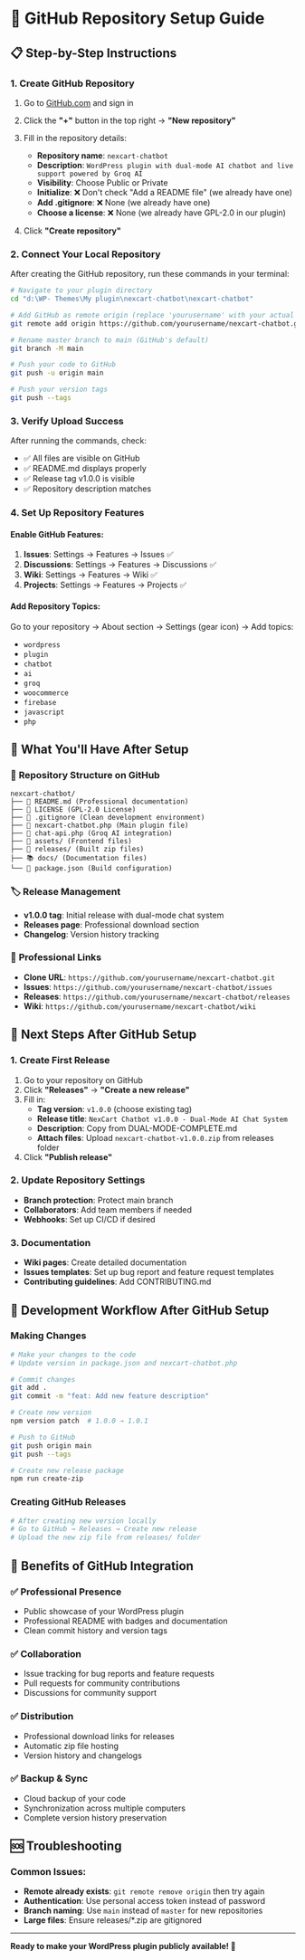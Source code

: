 # 🐙 GitHub Repository Setup Guide

## 📋 Step-by-Step Instructions

### 1. Create GitHub Repository
1. Go to [GitHub.com](https://github.com) and sign in
2. Click the **"+"** button in the top right → **"New repository"**
3. Fill in the repository details:
   - **Repository name**: `nexcart-chatbot`
   - **Description**: `WordPress plugin with dual-mode AI chatbot and live support powered by Groq AI`
   - **Visibility**: Choose Public or Private
   - **Initialize**: ❌ Don't check "Add a README file" (we already have one)
   - **Add .gitignore**: ❌ None (we already have one)
   - **Choose a license**: ❌ None (we already have GPL-2.0 in our plugin)

4. Click **"Create repository"**

### 2. Connect Your Local Repository
After creating the GitHub repository, run these commands in your terminal:

```bash
# Navigate to your plugin directory
cd "d:\WP- Themes\My plugin\nexcart-chatbot\nexcart-chatbot"

# Add GitHub as remote origin (replace 'yourusername' with your actual GitHub username)
git remote add origin https://github.com/yourusername/nexcart-chatbot.git

# Rename master branch to main (GitHub's default)
git branch -M main

# Push your code to GitHub
git push -u origin main

# Push your version tags
git push --tags
```

### 3. Verify Upload Success
After running the commands, check:
- ✅ All files are visible on GitHub
- ✅ README.md displays properly
- ✅ Release tag v1.0.0 is visible
- ✅ Repository description matches

### 4. Set Up Repository Features

#### Enable GitHub Features:
1. **Issues**: Settings → Features → Issues ✅
2. **Discussions**: Settings → Features → Discussions ✅
3. **Wiki**: Settings → Features → Wiki ✅
4. **Projects**: Settings → Features → Projects ✅

#### Add Repository Topics:
Go to your repository → About section → Settings (gear icon) → Add topics:
- `wordpress`
- `plugin`
- `chatbot`
- `ai`
- `groq`
- `woocommerce`
- `firebase`
- `javascript`
- `php`

## 🎯 What You'll Have After Setup

### 📂 **Repository Structure on GitHub**
```
nexcart-chatbot/
├── 📄 README.md (Professional documentation)
├── 📄 LICENSE (GPL-2.0 License)
├── 📄 .gitignore (Clean development environment)
├── 📱 nexcart-chatbot.php (Main plugin file)
├── 🤖 chat-api.php (Groq AI integration)
├── 📁 assets/ (Frontend files)
├── 📁 releases/ (Built zip files)
├── 📚 docs/ (Documentation files)
└── 🔧 package.json (Build configuration)
```

### 🏷️ **Release Management**
- **v1.0.0 tag**: Initial release with dual-mode chat system
- **Releases page**: Professional download section
- **Changelog**: Version history tracking

### 🔗 **Professional Links**
- **Clone URL**: `https://github.com/yourusername/nexcart-chatbot.git`
- **Issues**: `https://github.com/yourusername/nexcart-chatbot/issues`
- **Releases**: `https://github.com/yourusername/nexcart-chatbot/releases`
- **Wiki**: `https://github.com/yourusername/nexcart-chatbot/wiki`

## 🚀 Next Steps After GitHub Setup

### 1. Create First Release
1. Go to your repository on GitHub
2. Click **"Releases"** → **"Create a new release"**
3. Fill in:
   - **Tag version**: `v1.0.0` (choose existing tag)
   - **Release title**: `NexCart Chatbot v1.0.0 - Dual-Mode AI Chat System`
   - **Description**: Copy from DUAL-MODE-COMPLETE.md
   - **Attach files**: Upload `nexcart-chatbot-v1.0.0.zip` from releases folder
4. Click **"Publish release"**

### 2. Update Repository Settings
- **Branch protection**: Protect main branch
- **Collaborators**: Add team members if needed
- **Webhooks**: Set up CI/CD if desired

### 3. Documentation
- **Wiki pages**: Create detailed documentation
- **Issues templates**: Set up bug report and feature request templates
- **Contributing guidelines**: Add CONTRIBUTING.md

## 🔄 Development Workflow After GitHub Setup

### Making Changes
```bash
# Make your changes to the code
# Update version in package.json and nexcart-chatbot.php

# Commit changes
git add .
git commit -m "feat: Add new feature description"

# Create new version
npm version patch  # 1.0.0 → 1.0.1

# Push to GitHub
git push origin main
git push --tags

# Create new release package
npm run create-zip
```

### Creating GitHub Releases
```bash
# After creating new version locally
# Go to GitHub → Releases → Create new release
# Upload the new zip file from releases/ folder
```

## 🎉 Benefits of GitHub Integration

### ✅ **Professional Presence**
- Public showcase of your WordPress plugin
- Professional README with badges and documentation
- Clean commit history and version tags

### ✅ **Collaboration**
- Issue tracking for bug reports and feature requests
- Pull requests for community contributions
- Discussions for community support

### ✅ **Distribution**
- Professional download links for releases
- Automatic zip file hosting
- Version history and changelogs

### ✅ **Backup & Sync**
- Cloud backup of your code
- Synchronization across multiple computers
- Complete version history preservation

## 🆘 Troubleshooting

### Common Issues:
- **Remote already exists**: `git remote remove origin` then try again
- **Authentication**: Use personal access token instead of password
- **Branch naming**: Use `main` instead of `master` for new repositories
- **Large files**: Ensure releases/*.zip are gitignored

---

**Ready to make your WordPress plugin publicly available! 🌟**
